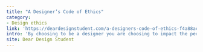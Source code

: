 ```yaml
---
title: "A Designer’s Code of Ethics"
category:
- Design ethics
link: 'https://deardesignstudent.com/a-designers-code-of-ethics-f4a88aca9e95'
intro: 'By choosing to be a designer you are choosing to impact the people who come in contact with your work, you can either help or hurt them with your actions.'
site: Dear Design Student
---
```






